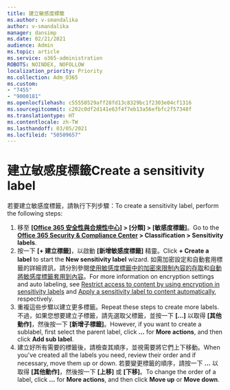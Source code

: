 ```yaml
---
title: 建立敏感度標籤
ms.author: v-smandalika
author: v-smandalika
manager: dansimp
ms.date: 02/21/2021
audience: Admin
ms.topic: article
ms.service: o365-administration
ROBOTS: NOINDEX, NOFOLLOW
localization_priority: Priority
ms.collection: Adm_O365
ms.custom:
- "7455"
- "9000181"
ms.openlocfilehash: c55550529aff28fd13c8329bc1f2303e04cf1316
ms.sourcegitcommit: c202c0df2d141e63f4f7eb13a56efbfc2f57348f
ms.translationtype: HT
ms.contentlocale: zh-TW
ms.lasthandoff: 03/05/2021
ms.locfileid: "50509657"
---
```

# <a name="create-a-sensitivity-label"></a><span data-ttu-id="b4dcc-102">建立敏感度標籤</span><span class="sxs-lookup"><span data-stu-id="b4dcc-102">Create a sensitivity label</span></span>

<span data-ttu-id="b4dcc-103">若要建立敏感度標籤，請執行下列步驟：</span><span class="sxs-lookup"><span data-stu-id="b4dcc-103">To create a sensitivity label, perform the following steps:</span></span>

1. <span data-ttu-id="b4dcc-104">移至 **[[Office 365 安全性與合規性中心](https://sip.protection.office.com/)] > [分類] > [敏感度標籤]**。</span><span class="sxs-lookup"><span data-stu-id="b4dcc-104">Go to the **[Office 365 Security & Compliance Center](https://sip.protection.office.com/) > Classification > Sensitivity labels**.</span></span>
2. <span data-ttu-id="b4dcc-105">按一下 **[+ 建立標籤]**，以啟動 **[新增敏感度標籤]** 精靈。</span><span class="sxs-lookup"><span data-stu-id="b4dcc-105">Click **+ Create a label** to start the **New sensitivity label** wizard.</span></span> <span data-ttu-id="b4dcc-106">如需加密設定和自動套用標籤的詳細資訊，請分別參閱[使用敏感度標籤中的加密來限制內容的存取](https://docs.microsoft.com/microsoft-365/compliance/encryption-sensitivity-labels)和[自動將敏感度標籤套用到內容](https://docs.microsoft.com/microsoft-365/compliance/apply-sensitivity-label-automatically)。</span><span class="sxs-lookup"><span data-stu-id="b4dcc-106">For more information on encryption settings and auto labeling, see [Restrict access to content by using encryption in sensitivity labels](https://docs.microsoft.com/microsoft-365/compliance/encryption-sensitivity-labels) and [Apply a sensitivity label to content automatically](https://docs.microsoft.com/microsoft-365/compliance/apply-sensitivity-label-automatically), respectively.</span></span>
3. <span data-ttu-id="b4dcc-107">重複這些步驟以建立更多標籤。</span><span class="sxs-lookup"><span data-stu-id="b4dcc-107">Repeat these steps to create more labels.</span></span> <span data-ttu-id="b4dcc-108">不過，如果您想要建立子標籤，請先選取父標籤，並按一下 **[...]** 以取得 **[其他動作]**，然後按一下 **[新增子標籤]**。</span><span class="sxs-lookup"><span data-stu-id="b4dcc-108">However, if you want to create a sublabel, first select the parent label, click **...** for **More actions**, and then click **Add sub label**.</span></span>
4. <span data-ttu-id="b4dcc-109">建立好所有需要的標籤後，請檢查其順序，並視需要將它們上下移動。</span><span class="sxs-lookup"><span data-stu-id="b4dcc-109">When you've created all the labels you need, review their order and if necessary, move them up or down.</span></span> <span data-ttu-id="b4dcc-110">若要變更標籤的順序，請按一下 **...** 以取得 **[其他動作]**，然後按一下 **[上移]** 或 **[下移]**。</span><span class="sxs-lookup"><span data-stu-id="b4dcc-110">To change the order of a label, click **...** for **More actions**, and then click **Move up** or **Move down**.</span></span> 
